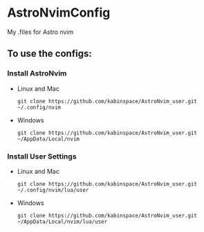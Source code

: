 # AstroNvimConfig

My .files for Astro nvim

## To use the configs:

### Install AstroNvim

- Linux and Mac

  ```
  git clone https://github.com/kabinspace/AstroNvim_user.git ~/.config/nvim
  ```

- Windows
  ```
  git clone https://github.com/kabinspace/AstroNvim_user.git ~/AppData/Local/nvim
  ```

### Install User Settings

- Linux and Mac

  ```
  git clone https://github.com/kabinspace/AstroNvim_user.git ~/.config/nvim/lua/user
  ```

- Windows
  ```
  git clone https://github.com/kabinspace/AstroNvim_user.git ~/AppData/Local/nvim/lua/user
  ```
